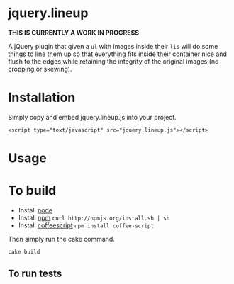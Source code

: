# jquery.lineup

**THIS IS CURRENTLY A WORK IN PROGRESS**

A jQuery plugin that given a `ul` with images inside their `lis` will do some things to line them up so that everything fits inside their container nice and flush to the edges while retaining the integrity of the original images (no cropping or skewing).

# Installation

Simply copy and embed jquery.lineup.js into your project.

    <script type="text/javascript" src="jquery.lineup.js"></script>
  
# Usage


# To build

* Install [node](https://github.com/joyent/node/wiki/Installation)
* Install [npm](http://npmjs.org/) `curl http://npmjs.org/install.sh | sh`
* Install [coffeescript](http://jashkenas.github.com/coffee-script/) `npm install coffee-script`

Then simply run the cake command.

    cake build
  
## To run tests
